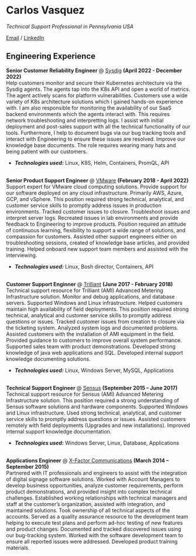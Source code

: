 # Carlos Vasquez

_Technical Support Professional in Pennsylvania USA_ <br>

[Email](mailto:vasquca@gmail.com) / [LinkedIn](https://www.linkedin.com/in/carlos-vasquez-28a8914/)

## Engineering Experience 

**Senior Customer Reliability Engineer** @ [Sysdig](https://sysdig.com) __(April 2022 - December 2022)__ <br>
Help customers monitor and secure their Kubernetes architecture via the Sysdig agents. The agents tap into the K8s API and open a world of metrics. The agent actively scans for platform vulnerabilities.  Customers use a wide variety of K8s architecture solutions which I gained hands-on experience with. I am also responsible for monitoring the availability of our SaaS backend environments which the agents interact with. This requires network troubleshooting and interpretting logs. I assist with initial deployment and post-sales support with all the technical functionality of our tools. Furthermore, I help to document bugs via our bug tracking tools and interact with Engineering to ensure these issues are resolved. Improve our knowledge base documents. The role requires wearing many hats and being patient with our customers.
  - **_Technologies used:_** Linux, K8S, Helm, Containers, PromQL, API
<br><br>

**Senior Product Support Engineer** @ [VMware](https://vmware.com) __(February 2018 - April 2022)__ <br>
Support expert for VMware cloud computing solutions. Provide support for our software deployed on any cloud infrastructure. Primarily AWS, Azure, GCP, and vSphere. This position required strong technical, analytical, and customer service skills to promptly address issues in production environments. Tracked customer issues to closure. Troubleshoot issues and interpret server logs. Recreated issues in lab environments and provide feedback to Engineering to improve products. Position required an attitude of continuous learning, flexibility to support a wide range of solutions, and compassion for customers. Assisted other support engineers either on troubleshooting sessions, created of knowledge base articles, and provided training. Helped onboard new support team members and assisted with the interviewing. 
  - **_Technologies used:_** Linux, Bosh director, Containers, API
<br><br>

**Customer Support Enginner** @ [Trilliant](https://trilliant.com) __(June 2017 - February 2018)__ <br>
Technical support resource for Trilliant (AMI) Advanced Metering Infrastructure solution. Monitor and debug applications, and database servers. Supported Windows and Linux infrastructure. Helped customers maintain high availability of field deployments. This position required strong technical, analytical and customer service skills to promptly address questions or issues. Tracked customer issues from creation to closure via the ticketing system. Analyzed system logs and documented problems. Assisted customers with the installation of AMI equipment in the field. Provided guidance to customers to improve overall system performance. Supported sales team with product demonstrations. Developed strong knowledge of java web applications and SQL. Developed internal support knowledge documenting solutions. 
  - **_Technologies used:_** Linux, Windows Server, MySQL, Applications
<br><br>

**Technical Support Engineer** @ [Sensus](https://sensus.com) __(September 2015 – June 2017)__ <br>
Technical support resource for Sensus (AMI) Advanced Metering Infrastructure solution. This position required a strong understanding of Sensus software solutions and hardware components. Supported Windows and Linux infrastructure. Used strong technical, analytical, and customer service skills to promptly address questions or issues. Assisted customers remotely with field deployments (Upgrades and new installations). Improved internal support knowledge documentation.
  - **_Technologies used:_** Windows Server, Linux, Database, Applications
<br><br>

**Applications Engineer** @ [X-Factor Communications](https://xfactorcom.com/) __(March 2014 – September 2015)__ <br>
Partnered with IT professionals and engineers to assist with the integration of digital signage software solutions. Worked with Account Managers to develop business opportunities, analyze customer requirements, perform product demonstrations, and provided insight into complex technical challenges. Established working relationships with technical managers and staff at the customer’s organization, assisted with integration, and maintained solutions. Took ownership of all technical aspects of the accounts. Served as a quality assurance resource to the development team helping to execute test plans and perform ad-hoc testing of new features and product changes. Documented and tracked discovered issues using our bug-tracking system. Worked with the software development team to ensure all reported issues were addressed. Developed product training materials.
<br><br>







